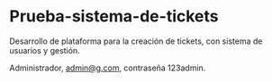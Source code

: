 # Prueba-sistema-de-tickets
Desarrollo de plataforma para la creación de tickets, con sistema de usuarios y gestión.

Administrador, admin@g.com, contraseña 123admin.
